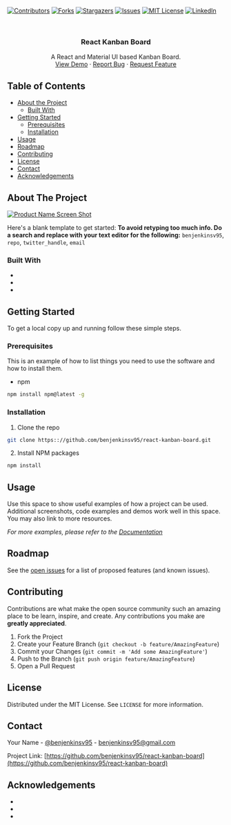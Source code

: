 [![Contributors][contributors-shield]][contributors-url]
[![Forks][forks-shield]][forks-url]
[![Stargazers][stars-shield]][stars-url]
[![Issues][issues-shield]][issues-url]
[![MIT License][license-shield]][license-url]
[![LinkedIn][linkedin-shield]][linkedin-url]


<br />
<p align="center">
  <h3 align="center">React Kanban Board</h3>

  <p align="center">
    A React and Material UI based Kanban Board.
    <br />
    <a href="https://github.com/benjenkinsv95/react-kanban-board">View Demo</a>
    ·
    <a href="https://github.com/benjenkinsv95/react-kanban-board/issues">Report Bug</a>
    ·
    <a href="https://github.com/benjenkinsv95/react-kanban-board/issues">Request Feature</a>
  </p>
</p>



<!-- TABLE OF CONTENTS -->
## Table of Contents

* [About the Project](#about-the-project)
  * [Built With](#built-with)
* [Getting Started](#getting-started)
  * [Prerequisites](#prerequisites)
  * [Installation](#installation)
* [Usage](#usage)
* [Roadmap](#roadmap)
* [Contributing](#contributing)
* [License](#license)
* [Contact](#contact)
* [Acknowledgements](#acknowledgements)



<!-- ABOUT THE PROJECT -->
## About The Project

[![Product Name Screen Shot][product-screenshot]](https://example.com)

Here's a blank template to get started:
**To avoid retyping too much info. Do a search and replace with your text editor for the following:**
`benjenkinsv95`, `repo`, `twitter_handle`, `email`


### Built With

* []()
* []()
* []()



<!-- GETTING STARTED -->
## Getting Started

To get a local copy up and running follow these simple steps.

### Prerequisites

This is an example of how to list things you need to use the software and how to install them.
* npm
```sh
npm install npm@latest -g
```

### Installation
 
1. Clone the repo
```sh
git clone https:://github.com/benjenkinsv95/react-kanban-board.git
```
2. Install NPM packages
```sh
npm install
```



<!-- USAGE EXAMPLES -->
## Usage

Use this space to show useful examples of how a project can be used. Additional screenshots, code examples and demos work well in this space. You may also link to more resources.

_For more examples, please refer to the [Documentation](https://example.com)_



<!-- ROADMAP -->
## Roadmap

See the [open issues](https://github.com/benjenkinsv95/react-kanban-board/issues) for a list of proposed features (and known issues).



<!-- CONTRIBUTING -->
## Contributing

Contributions are what make the open source community such an amazing place to be learn, inspire, and create. Any contributions you make are **greatly appreciated**.

1. Fork the Project
2. Create your Feature Branch (`git checkout -b feature/AmazingFeature`)
3. Commit your Changes (`git commit -m 'Add some AmazingFeature'`)
4. Push to the Branch (`git push origin feature/AmazingFeature`)
5. Open a Pull Request



<!-- LICENSE -->
## License

Distributed under the MIT License. See `LICENSE` for more information.



<!-- CONTACT -->
## Contact

Your Name - [@benjenkinsv95](https://twitter.com/benjenkinsv95) - benjenkinsv95@gmail.com

Project Link: [https://github.com/benjenkinsv95/react-kanban-board](https://github.com/benjenkinsv95/react-kanban-board)



<!-- ACKNOWLEDGEMENTS -->
## Acknowledgements

* []()
* []()
* []()





<!-- MARKDOWN LINKS & IMAGES -->
<!-- https://www.markdownguide.org/basic-syntax/#reference-style-links -->
[contributors-shield]: https://img.shields.io/github/contributors/benjenkinsv95/react-kanban-board.svg?style=flat-square
[contributors-url]: https://github.com/benjenkinsv95/react-kanban-board/graphs/contributors
[forks-shield]: https://img.shields.io/github/forks/benjenkinsv95/react-kanban-board.svg?style=flat-square
[forks-url]: https://github.com/benjenkinsv95/react-kanban-board/network/members
[stars-shield]: https://img.shields.io/github/stars/benjenkinsv95/react-kanban-board.svg?style=flat-square
[stars-url]: https://github.com/benjenkinsv95/react-kanban-board/stargazers
[issues-shield]: https://img.shields.io/github/issues/benjenkinsv95/react-kanban-board.svg?style=flat-square
[issues-url]: https://github.com/benjenkinsv95/react-kanban-board/issues
[license-shield]: https://img.shields.io/github/license/benjenkinsv95/react-kanban-board.svg?style=flat-square
[license-url]: https://github.com/benjenkinsv95/react-kanban-board/blob/master/LICENSE.txt
[linkedin-shield]: https://img.shields.io/badge/-LinkedIn-black.svg?style=flat-square&logo=linkedin&colorB=555
[linkedin-url]: https://linkedin.com/in/benjenkinsv95
[product-screenshot]: images/screenshot.png
